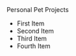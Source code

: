 <!DOCTYPE html>
<html>
<head>
	<title> Richard Zhao's Personal Pet Projects </title>
</head>
<body>
Personal Pet Projects
<ul>
	<li href="/projects/start_code/index.html" target="_blank">First Item</li>
	<li href="/projects/starting_accordion/index.html" target="_blank">Second Item</li>
	<li href="/projects/starting_code/index.html" target="_blank">Third Item</li>
	<li href="/projects/startingCode/index.html" target="_blank">Fourth Item</li>
</ul>
</body>
</html>
